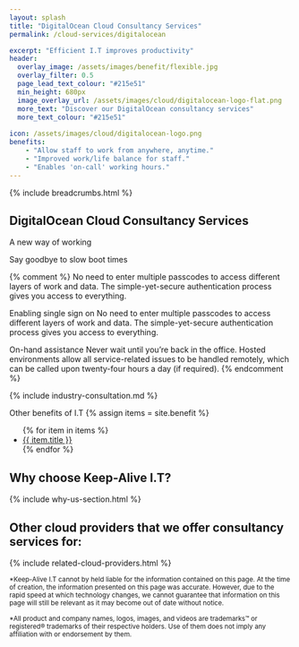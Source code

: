 ```yaml
---
layout: splash 
title: "DigitalOcean Cloud Consultancy Services"
permalink: /cloud-services/digitalocean

excerpt: "Efficient I.T improves productivity"
header:
  overlay_image: /assets/images/benefit/flexible.jpg
  overlay_filter: 0.5 
  page_lead_text_colour: "#215e51"
  min_height: 680px
  image_overlay_url: /assets/images/cloud/digitalocean-logo-flat.png 
  more_text: "Discover our DigitalOcean consultancy services"
  more_text_colour: "#215e51"
  
icon: /assets/images/cloud/digitalocean-logo.png
benefits:
    - "Allow staff to work from anywhere, anytime."
    - "Improved work/life balance for staff."
    - "Enables 'on-call' working hours."
---
```


{% include breadcrumbs.html %}

## <i class="fas fa-cloud page-title-icon" aria-hidden="true"></i> DigitalOcean Cloud Consultancy Services


A new way of working 


Say goodbye to slow boot times

{% comment %}
No need to enter multiple passcodes to access different layers of work and data. The simple-yet-secure authentication process gives you access to everything.


Enabling single sign on
No need to enter multiple passcodes to access different layers of work and data. The simple-yet-secure authentication process gives you access to everything.

On-hand assistance
Never wait until you’re back in the office. Hosted environments allow all service-related issues to be handled remotely, which can be called upon twenty-four hours a day (if required).
{% endcomment %}

{% include industry-consultation.md %}


Other benefits of I.T
{% assign items = site.benefit %}
<ul class="">
    {% for item in items %}
        <li><a href="{{ item.url }}">{{ item.title }}</a></li>
    {% endfor %}
</ul>

## Why choose Keep-Alive I.T?
{% include why-us-section.html %}

## Other cloud providers that we offer consultancy services for:
{% include related-cloud-providers.html %}

<small>*Keep-Alive I.T cannot by held liable for the information contained on this page. At the time of creation, the information presented on this page was accurate. However, due to the rapid speed at which technology changes, we cannot guarantee that information on this page will still be relevant as it may become out of date without notice.</small>

<small>*All product and company names, logos, images, and videos are trademarks™ or registered® trademarks of their respective holders. Use of them does not imply any affiliation with or endorsement by them.</small>